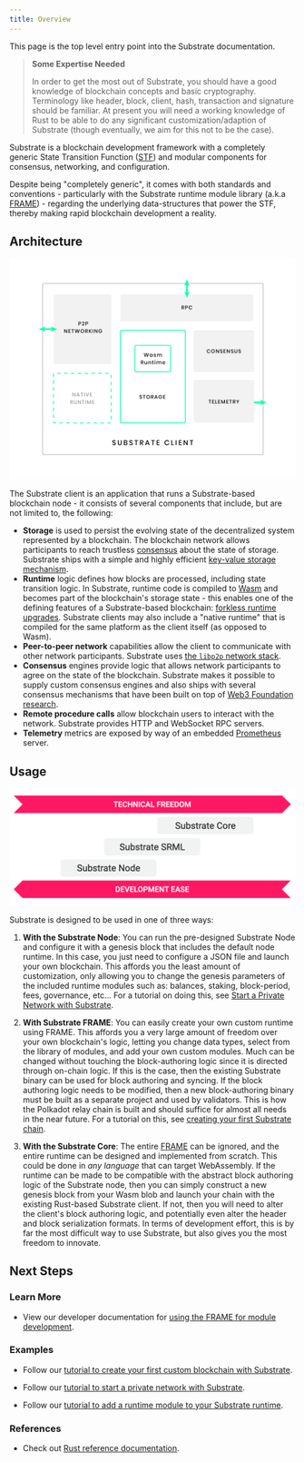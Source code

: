 ```yaml
---
title: Overview
---
```


This page is the top level entry point into the Substrate documentation.

> **Some Expertise Needed**
>
> In order to get the most out of Substrate, you should have a good knowledge of blockchain concepts and basic
> cryptography. Terminology like header, block, client, hash, transaction and signature should be familiar. At present
> you will need a working knowledge of Rust to be able to do any significant customization/adaption of Substrate (though
> eventually, we aim for this not to be the case).

Substrate is a blockchain development framework with a completely generic State Transition Function
([STF](knowledgebase/getting-started/glossary#stf-state-transition-function)) and modular components for consensus,
networking, and configuration.

Despite being "completely generic", it comes with both standards and conventions - particularly with the Substrate
runtime module library (a.k.a [FRAME](knowledgebase/runtime/frame.md)) - regarding the underlying data-structures that
power the STF, thereby making rapid blockchain development a reality.

## Architecture

![Substrate Client Architecture](assets/substrate-arch.png)

The Substrate client is an application that runs a Substrate-based blockchain node - it consists of several components
that include, but are not limited to, the following:

- **Storage** is used to persist the evolving state of the decentralized system represented by a blockchain. The
  blockchain network allows participants to reach trustless [consensus](knowledgebase/advanced/consensus) about the
  state of storage. Substrate ships with a simple and highly efficient
  [key-value storage mechanism](knowledgebase/advanced/storage).
- **Runtime** logic defines how blocks are processed, including state transition logic. In Substrate, runtime code is
  compiled to [Wasm](knowledgebase/getting-started/glossary#webassembly-wasm) and becomes part of the blockchain's
  storage state - this enables one of the defining features of a Substrate-based blockchain:
  [forkless runtime upgrades](knowledgebase/advanced/executor#forkless-runtime-upgrades). Substrate clients may also
  include a "native runtime" that is compiled for the same platform as the client itself (as opposed to Wasm).
- **Peer-to-peer network** capabilities allow the client to communicate with other network participants. Substrate uses
  [the `libp2p` network stack](https://libp2p.io/).
- **Consensus** engines provide logic that allows network participants to agree on the state of the blockchain.
  Substrate makes it possible to supply custom consensus engines and also ships with several consensus mechanisms that
  have been built on top of [Web3 Foundation research](https://w3f-research.readthedocs.io/en/latest/index.html).
- **Remote procedure calls** allow blockchain users to interact with the network. Substrate provides HTTP and WebSocket
  RPC servers.
- **Telemetry** metrics are exposed by way of an embedded [Prometheus](https://prometheus.io/) server.

## Usage

![Technical Freedom vs Development Ease](assets/technical-freedom.png)

Substrate is designed to be used in one of three ways:

1. **With the Substrate Node**: You can run the pre-designed Substrate Node and configure it with a genesis block that
   includes the default node runtime. In this case, you just need to configure a JSON file and launch your own
   blockchain. This affords you the least amount of customization, only allowing you to change the genesis parameters of
   the included runtime modules such as: balances, staking, block-period, fees, governance, etc... For a tutorial on
   doing this, see [Start a Private Network with Substrate](tutorials/start-a-private-network/index.md).

2. **With Substrate FRAME**: You can easily create your own custom runtime using FRAME. This affords you a very large
   amount of freedom over your own blockchain's logic, letting you change data types, select from the library of
   modules, and add your own custom modules. Much can be changed without touching the block-authoring logic since it is
   directed through on-chain logic. If this is the case, then the existing Substrate binary can be used for block
   authoring and syncing. If the block authoring logic needs to be modified, then a new block-authoring binary must be
   built as a separate project and used by validators. This is how the Polkadot relay chain is built and should suffice
   for almost all needs in the near future. For a tutorial on this, see
   [creating your first Substrate chain](tutorials/create-your-first-substrate-chain/index.md).

3. **With the Substrate Core**: The entire [FRAME](knowledgebase/runtime/frame.md) can be ignored, and the entire
   runtime can be designed and implemented from scratch. This could be done in _any language_ that can target
   WebAssembly. If the runtime can be made to be compatible with the abstract block authoring logic of the Substrate
   node, then you can simply construct a new genesis block from your Wasm blob and launch your chain with the existing
   Rust-based Substrate client. If not, then you will need to alter the client's block authoring logic, and potentially
   even alter the header and block serialization formats. In terms of development effort, this is by far the most
   difficult way to use Substrate, but also gives you the most freedom to innovate.

## Next Steps

### Learn More

- View our developer documentation for [using the FRAME for module development](knowledgebase/runtime/frame.md).

### Examples

- Follow our
  [tutorial to create your first custom blockchain with Substrate](tutorials/create-your-first-substrate-chain/).

- Follow our [tutorial to start a private network with Substrate](tutorials/start-a-private-network/).

- Follow our [tutorial to add a runtime module to your Substrate runtime](tutorials/add-a-pallet-to-your-runtime/).

### References

- Check out [Rust reference documentation](https://crates.parity.io).
